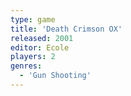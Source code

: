 ```yaml
---
type: game
title: 'Death Crimson OX'
released: 2001
editor: Ecole
players: 2
genres:
  - 'Gun Shooting'
---
```


